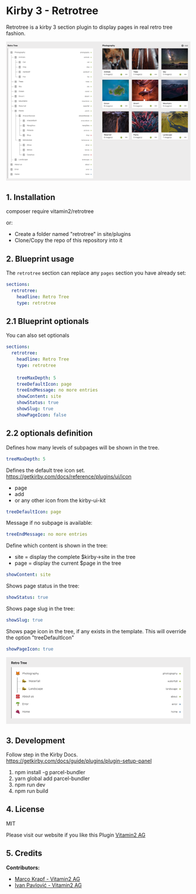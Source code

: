 # Kirby 3 - Retrotree

Retrotree is a kirby 3 section plugin to display pages in real retro tree fashion.

![screenshot](img_a.png)

## 1. Installation

composer require vitamin2/retrotree

or:

- Create a folder named "retrotree" in site/plugins
- Clone/Copy the repo of this repository into it

## 2. Blueprint usage

The `retrotree` section can replace any `pages` section you have already set:

```yaml
sections:
  retrotree:
    headline: Retro Tree
    type: retrotree
```

## 2.1 Blueprint optionals

You can also set optionals


```yaml
sections:
  retrotree:
    headline: Retro Tree
    type: retrotree

    treeMaxDepth: 5
    treeDefaultIcon: page
    treeEndMessage: no more entries
    showContent: site
    showStatus: true
    showSlug: true
    showPageIcon: false
```

## 2.2 optionals definition
Defines how many levels of subpages will be shown in the tree.

```yaml
treeMaxDepth: 5
```

Defines the default tree icon set. https://getkirby.com/docs/reference/plugins/ui/icon

- page
- add
- or any other icon from the kirby-ui-kit

```yaml
treeDefaultIcon: page
```

Message if no subpage is available:

```yaml
treeEndMessage: no more entries
```

Define which content is shown in the tree:

- site = display the complete $kirby->site in the tree
- page = display the current $page in the tree

```yaml
showContent: site
```

Shows page status in the tree:

```yaml
showStatus: true
```

Shows page slug in the tree:

```yaml
showSlug: true
```

Shows page icon in the tree, if any exists in the template. This will override the option "treeDefaultIcon"

```yaml
showPageIcon: true
```

![screenshot](img_c.png)

## 3. Development

Follow step in the Kirby Docs.
https://getkirby.com/docs/guide/plugins/plugin-setup-panel

1. npm install -g parcel-bundler
2. yarn global add parcel-bundler
3. npm run dev
4. npm run build

## 4. License

MIT

Please visit our website if you like this Plugin [Vitamin2 AG](https://vitamin2.ch)

## 5. Credits

**Contributors:**

- [Marco Krapf - Vitamin2 AG](https://twitter.com/findthebug)
- [Ivan Pavlović - Vitamin2 AG](https://vitamin2.ch)

